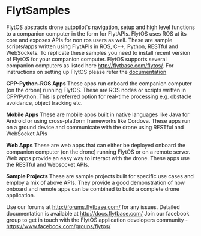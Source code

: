# FlytSamples

FlytOS abstracts drone autopilot's navigation, setup and high level functions to a companion computer in the form for FlytAPIs. FlytOS uses ROS at its core and exposes APIs for non ros users as well.
These are sample scripts/apps written using FlytAPIs in ROS, C++, Python, RESTful and WebSockets. To replicate these samples you need to install recent version of FlytOS for your companion computer. FlytOS supports several companion computers as listed here http://flytbase.com/flytos/. For instructions on setting up FlytOS please refer the [documentation](http://docs.flytbase.com/docs/FlytOS/GettingStarted.html)

**CPP-Python-ROS Apps**
These apps run onboard the companion computer (on the drone) running FlytOS. These are ROS nodes or scripts written in CPP/Python. This is preferred option for real-time processing e.g. obstacle avoidance, object tracking etc.

**Mobile Apps**
These are mobile apps built in native languages like Java for Android or using cross-platform frameworks like Cordova. These apps run on a ground device and communicate with the drone using RESTful and WebSocket APIs

**Web Apps**
These are web apps that can either be deployed onboard the companion computer (on the drone) running FlytOS or on a remote server. Web apps provide an easy way to interact with the drone. These apps use the RESTful and Websocket APIs.

**Sample Projects**
These are sample projects built for specific use cases and employ a mix of above APIs. They provide a good demonstration of how onboard and remote apps can be combined to build a complete drone application.

Use our forums at http://forums.flytbase.com/ for any issues. Detailed documentation is available at http://docs.flytbase.com/ 
Join our facebook group to get in touch with the FlytOS application developers community - https://www.facebook.com/groups/flytos/

